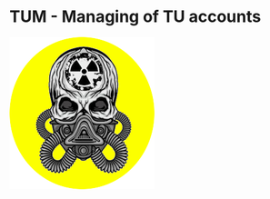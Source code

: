 # TUM - Managing of TU accounts
![TUM](https://raw.githubusercontent.com/APN-Pucky/TUM/master/src/main/resources/skull.png)
